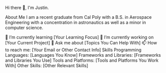 Hi there 👋, I'm Justin.


About Me
I am a recent graduate from Cal Poly with a B.S. in Aerospace Engineering with a concentration in astronautics as well as a minor in computer science.

🌱 I’m currently learning [Your Learning Focus]
🔭 I’m currently working on [Your Current Project]
💬 Ask me about [Topics You Can Help With]
📫 How to reach me: [Your Email or Other Contact Info]
Skills
Programming Languages: [Languages You Know]
Frameworks and Libraries: [Frameworks and Libraries You Use]
Tools and Platforms: [Tools and Platforms You Work With]
Other Skills: [Other Relevant Skills]
